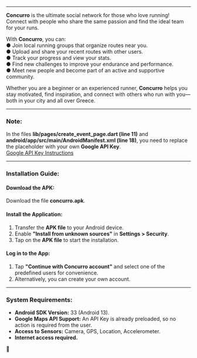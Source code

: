 

---

**Concurro** is the ultimate social network for those who love running! Connect with people who share the same passion and find the ideal team for your runs.  

With **Concurro**, you can:  
● Join local running groups that organize routes near you.  
● Upload and share your recent routes with other users.  
● Track your progress and view your stats.  
● Find new challenges to improve your endurance and performance.  
● Meet new people and become part of an active and supportive community.  

Whether you are a beginner or an experienced runner, **Concurro** helps you stay motivated, find inspiration, and connect with others who run with you—both in your city and all over Greece.  

---

### **Note:**  
In the files **lib/pages/create_event_page.dart (line 11)** and **android/app/src/main/AndroidManifest.xml (line 18)**, you need to replace the placeholder with your own **Google API Key**.  
[Google API Key Instructions](https://support.google.com/googleapi/answer/6158862?hl=en)  

---

### **Installation Guide:**  

#### **Download the APK:**  
Download the file **concurro.apk**.  

#### **Install the Application:**  
1. Transfer the **APK file** to your Android device.  
2. Enable **"Install from unknown sources"** in **Settings > Security**.  
3. Tap on the **APK file** to start the installation.  

#### **Log in to the App:**  
1. Tap **"Continue with Concurro account"** and select one of the predefined users for convenience.  
2. Alternatively, you can create your own account.  

---

### **System Requirements:**  
- **Android SDK Version:** 33 (Android 13).  
- **Google Maps API Support:** An API Key is already preloaded, so no action is required from the user.  
- **Access to Sensors:** Camera, GPS, Location, Accelerometer.  
- **Internet access required.**  

🚀
